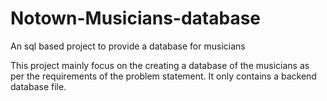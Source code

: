 # Notown-Musicians-database
An sql based project to provide a database for musicians

This project mainly focus on the creating a database of the musicians as per the requirements of the problem statement.
It only contains a backend database file. 
